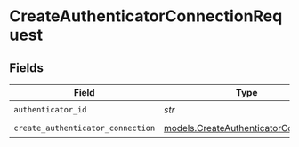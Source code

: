 # CreateAuthenticatorConnectionRequest


## Fields

| Field                                                                              | Type                                                                               | Required                                                                           | Description                                                                        |
| ---------------------------------------------------------------------------------- | ---------------------------------------------------------------------------------- | ---------------------------------------------------------------------------------- | ---------------------------------------------------------------------------------- |
| `authenticator_id`                                                                 | *str*                                                                              | :heavy_check_mark:                                                                 | N/A                                                                                |
| `create_authenticator_connection`                                                  | [models.CreateAuthenticatorConnection](../models/createauthenticatorconnection.md) | :heavy_check_mark:                                                                 | N/A                                                                                |